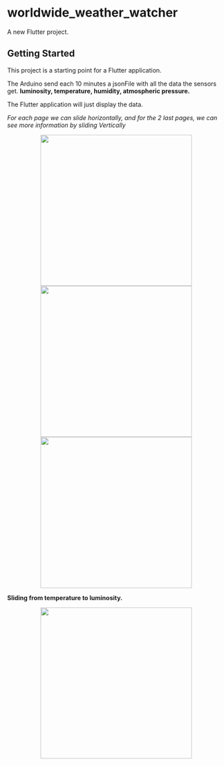 # worldwide_weather_watcher

A new Flutter project.

## Getting Started

This project is a starting point for a Flutter application.


The Arduino send each 10 minutes a jsonFile with all the data the sensors get.
**luminosity, temperature, humidity, atmospheric pressure.**

The Flutter application will just display the data.

*For each page we can slide horizontally, and for the 2 last pages, we can see more information by sliding Vertically*
<p align="center">
  <img src="https://user-images.githubusercontent.com/8437841/140651537-c4105c39-4197-42bd-a774-2067a1baf427.png" width="350" alt="">
  <img src="https://user-images.githubusercontent.com/8437841/140651632-91be50e0-d94e-4044-97d9-07dc6bae14d2.png" width="350" alt="">
  <img src="https://user-images.githubusercontent.com/8437841/140651680-0f8ddbb4-41b0-4222-92d8-6044c5c72508.png" width="350" alt="">
</p>

**Sliding from temperature to luminosity.**
<p align="center">
  <img src="https://user-images.githubusercontent.com/8437841/140651820-fb1dd84f-f3cc-488f-a7ac-90fd90cda1c6.png" width="350" alt="">
</p>
